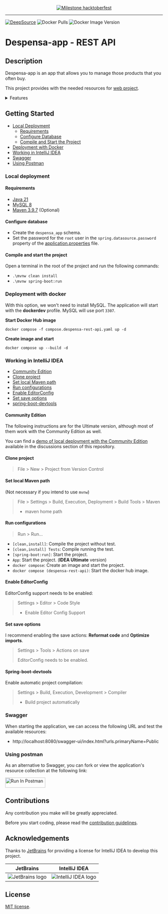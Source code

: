 <a href="https://github.com/despensa-app/despensa-rest-api/issues/2">
<div align="center">

![Milestone hacktoberfest][github-milestone-shield]

</div>
</a>

---

[![DeepSource][deepsource-issues-badge]][deepsource-project-url]
![Docker Pulls][docker-pull-shield]
![Docker Image Version][docker-version-shield]

# Despensa-app - REST API

## Description

Despensa-app is an app that allows you to manage those products that you often buy.

This project provides with the needed resources for [web project][github-project-web-url].

<details>
<summary> Features </summary>

- View/Create/Update/Delete lists
- Public lists
- Lists by user (private)
- Add products to the list
- Filter products
- View product information
- Tick off products on a list
- Create a user
- Authentication
- JWT Authorization
- Management (Pending)

</details>

## Getting Started

- [Local Deployment](#local-deployment)
    - [Requirements](#requirements)
    - [Configure Database](#configure-database)
    - [Compile and Start the Project](#compile-and-start-the-project)
- [Deployment with Docker](#deployment-with-docker)
- [Working in IntelliJ IDEA](#working-in-intellij-idea)
- [Swagger](#swagger)
- [Using Postman](#using-postman)

### Local deployment

#### Requirements

* [Java 21][java-temurin-url]
* [MySQL 8][mysql-url]
* [Maven 3.9.7][maven-url] (Optional)

#### Configure database

- Create the `despensa_app` schema.
- Set the password for the `root` user in the `spring.datasource.password`
  property of the [application.properties](../src/main/resources/application.properties) file.

#### Compile and start the project

Open a terminal in the root of the project and run the following commands:

- `.\mvnw clean install`
- `.\mvnw spring-boot:run`

### Deployment with docker

With this option, we won't need to install MySQL. The application will start with the **dockerdev** profile.
MySQL will use port `3307`.

**Start Docker Hub image**

```shell
docker compose -f compose.despensa-rest-api.yaml up -d
```

**Create image and start**

```shell
docker compose up --build -d
```

### Working in IntelliJ IDEA

- [Community Edition](#community-edition)
- [Clone project](#clone-project)
- [Set local Maven path](#set-local-maven-path)
- [Run configurations](#run-configurations)
- [Enable EditorConfig](#enable-editorconfig)
- [Set save options](#set-save-options)
- [spring-boot-devtools](#spring-boot-devtools)

#### Community Edition

The following instructions are for the Ultimate version, although most of them work with the Community Edition as well.

You can find a [demo of local deployment with the Community Edition][github-discussion-url] available in the
discussions section of this repository.

#### Clone project

> File > New > Project from Version Control

#### Set local Maven path

(Not necessary if you intend to use `mvnw`)

> File > Settings > Build, Execution, Deployment > Build Tools > Maven
> - maven home path

#### Run configurations

> Run > Run...

- `[clean,install]`: Compile the project without test.
- `[clean,install] Tests`: Compile running the test.
- `[spring-boot:run]`: Start the project.
- `App`: Start the project. (**IDEA Ultimate** version)
- `docker compose`: Create an image and start the project.
- `docker compose (despensa-rest-api)`: Start the docker hub image.

#### Enable EditorConfig

EditorConfig support needs to be enabled:

> Settings > Editor > Code Style
> - Enable Editor Config Support

#### Set save options

I recommend enabling the save actions: **Reformat code** and **Optimize imports**.

> Settings > Tools > Actions on save
>
> EditorConfig needs to be enabled.

#### Spring-boot-devtools

Enable automatic project compilation:

> Settings > Build, Execution, Development > Compiler
> - Build project automatically

### Swagger

When starting the application, we can access the following URL and test the available resources:

- http://localhost:8080/swagger-ui/index.html?urls.primaryName=Public

### Using postman

As an alternative to Swagger, you can fork or view the application's resource collection at the following link:

[<img src="https://run.pstmn.io/button.svg" alt="Run In Postman" style="width: 128px; height: 32px;">][postman-url]

## Contributions

Any contribution you make will be greatly appreciated.

Before you start coding, please read the [contribution guidelines](../CONTRIBUTING.md).

## Acknowledgements

Thanks to [JetBrains](https://www.jetbrains.com/?from=SoftN%20CMS) for providing a license for IntelliJ IDEA
to develop this project.

| JetBrains                                                                                             | IntelliJ IDEA                                                                                                      |
|-------------------------------------------------------------------------------------------------------|--------------------------------------------------------------------------------------------------------------------|
| ![JetBrains logo](https://resources.jetbrains.com/storage/products/company/brand/logos/jetbrains.svg) | ![IntelliJ IDEA logo](https://resources.jetbrains.com/storage/products/company/brand/logos/IntelliJ_IDEA_icon.svg) |

## License

[MIT license](../LICENSE).


[deepsource-issues-badge]: https://app.deepsource.com/gh/despensa-app/despensa-rest-api.svg/?label=active+issues&show_trend=true&token=UvUyf5Wchx79wdiTOVRyO6RN

[deepsource-project-url]: https://app.deepsource.com/gh/despensa-app/despensa-rest-api/

[docker-pull-shield]: https://img.shields.io/docker/pulls/nmarulo/despensa-app?style=flat-square&link=https%3A%2F%2Fhub.docker.com%2Fr%2Fnmarulo%2Fdespensa-app

[docker-version-shield]: https://img.shields.io/docker/v/nmarulo/despensa-app?sort=date&style=flat-square&label=Docker%20versi%C3%B3n&link=https%3A%2F%2Fhub.docker.com%2Fr%2Fnmarulo%2Fdespensa-app%2Ftags

[github-milestone-shield]: https://img.shields.io/github/milestones/progress/despensa-app/despensa-rest-api/1?style=flat-square

[github-project-web-url]: https://github.com/despensa-app/despensa-web

[java-temurin-url]: https://adoptium.net/es/temurin/releases/?version=21

[mysql-url]: https://dev.mysql.com/downloads/mysql/

[maven-url]: https://dlcdn.apache.org/maven/maven-3/3.9.7/binaries/

[postman-url]: https://app.getpostman.com/run-collection/3462094-24c69e86-2ae0-42da-a1f0-55d411d60ad6?action=collection%2Ffork&source=rip_markdown&collection-url=entityId%3D3462094-24c69e86-2ae0-42da-a1f0-55d411d60ad6%26entityType%3Dcollection%26workspaceId%3Dfaa3b08b-5495-45eb-a53f-5d832821e4f2#?env%5Bdespensa-app%20-%20local%5D=W3sia2V5IjoidXJsIiwidmFsdWUiOiJodHRwOi8vbG9jYWxob3N0OjgwODAvYXBpIiwiZW5hYmxlZCI6dHJ1ZSwic2Vzc2lvblZhbHVlIjoiaHR0cDovL2xvY2FsaG9zdDo4MDgwL2FwaSIsInNlc3Npb25JbmRleCI6MH1d

[github-discussion-url]: https://github.com/despensa-app/despensa-rest-api/discussions/29
